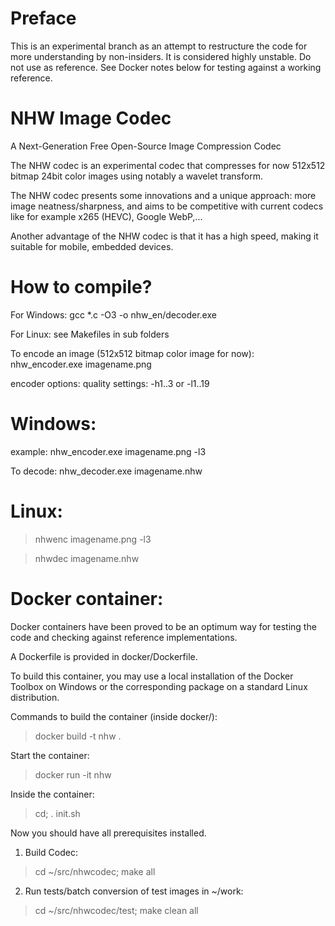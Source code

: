 Preface
============

This is an experimental branch as an attempt to restructure the code
for more understanding by non-insiders.
It is considered highly unstable. Do not use as reference. See Docker notes
below for testing against a working reference.

NHW Image Codec
============

A Next-Generation Free Open-Source Image Compression Codec

The NHW codec is an experimental codec that compresses for now 512x512 bitmap 24bit color images using notably a wavelet transform.

The NHW codec presents some innovations and a unique approach: more image neatness/sharpness, and aims to be competitive with current codecs like for example x265 (HEVC), Google WebP,...

Another advantage of the NHW codec is that it has a high speed, making it suitable for mobile, embedded devices.


How to compile?
============

For Windows: gcc *.c -O3 -o nhw_en/decoder.exe

For Linux: see Makefiles in sub folders

To encode an image (512x512 bitmap color image for now): nhw_encoder.exe imagename.png

encoder options: quality settings: -h1..3 or -l1..19

Windows:
=========
example: nhw_encoder.exe imagename.png -l3
                 
To decode: nhw_decoder.exe imagename.nhw

Linux:
=======

> nhwenc imagename.png -l3

> nhwdec imagename.nhw
>

Docker container:
=================

Docker containers have been proved to be an optimum way for testing
the code and checking against reference implementations.

A Dockerfile is provided in docker/Dockerfile.

To build this container, you may use a local installation of the
Docker Toolbox on Windows or the corresponding package on a standard
Linux distribution.

Commands to build the container (inside docker/):

> docker build -t nhw .

Start the container:
> docker run -it nhw

Inside the container:

> cd; . init.sh

Now you should have all prerequisites installed.

1) Build Codec:

> cd ~/src/nhwcodec; make all

2) Run tests/batch conversion of test images in ~/work:

> cd ~/src/nhwcodec/test; make clean all
